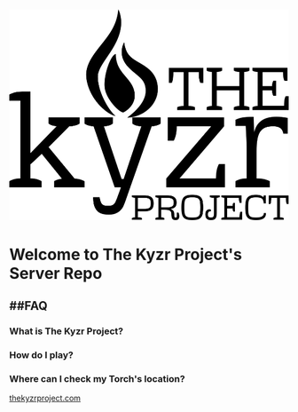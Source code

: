 [![alt tag](https://raw.githubusercontent.com/byronwasti/Kyzr-Server/master/kyzr/static/images/TheKyzrProject.png)](http://www.thekyzrproject.com/)
---

# Welcome to The Kyzr Project's Server Repo


##FAQ
---

### What is The Kyzr Project?

### How do I play?

### Where can I check my Torch's location?
<a href=www.thekyzrproject.com>thekyzrproject.com</a>

